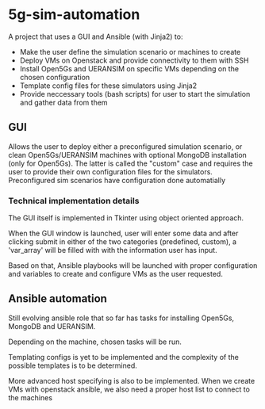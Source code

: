 # 5g-sim-automation
A project that uses a GUI and Ansible (with Jinja2) to:
 - Make the user define the simulation scenario or machines to create
 - Deploy VMs on Openstack and provide connectivity to them with SSH
 - Install Open5Gs and UERANSIM on specific VMs depending on the chosen configuration
 - Template config files for these simulators using Jinja2
 - Provide neccessary tools (bash scripts) for user to start the simulation and gather data from them


## GUI
Allows the user to deploy either a preconfigured simulation scenario, or clean Open5Gs/UERANSIM machines with optional MongoDB installation (only for Open5Gs).
The latter is called the "custom" case and requires the user to provide their own configuration files for the simulators.
Preconfigured sim scenarios have configuration done automatially

### Technical implementation details
The GUI itself is implemented in Tkinter using object oriented approach.

When the GUI window is launched, user will enter some data and after clicking submit in either of the two categories (predefined, custom),
a 'var_array' will be filled with with the information user has input. 

Based on that, Ansible playbooks will be launched with proper configuration and variables to create and configure VMs as the user requested.

## Ansible automation
Still evolving ansible role that so far has tasks for installing Open5Gs, MongoDB and UERANSIM.

Depending on the machine, chosen tasks will be run.

Templating configs is yet to be implemented and the complexity of the possible templates is to be determined.

More advanced host specifying is also to be implemented. When we create VMs with openstack ansible, we also need a proper host list to connect to the machines